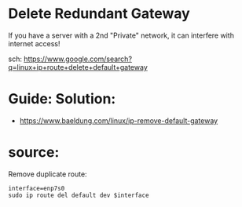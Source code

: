# Delete Redundant Gateway
If you have a server with a 2nd "Private" network, it can interfere with internet access!

sch: https://www.google.com/search?q=linux+ip+route+delete+default+gateway


# Guide: Solution:
- https://www.baeldung.com/linux/ip-remove-default-gateway

# source:
Remove duplicate route:
```
interface=enp7s0
sudo ip route del default dev $interface
```
